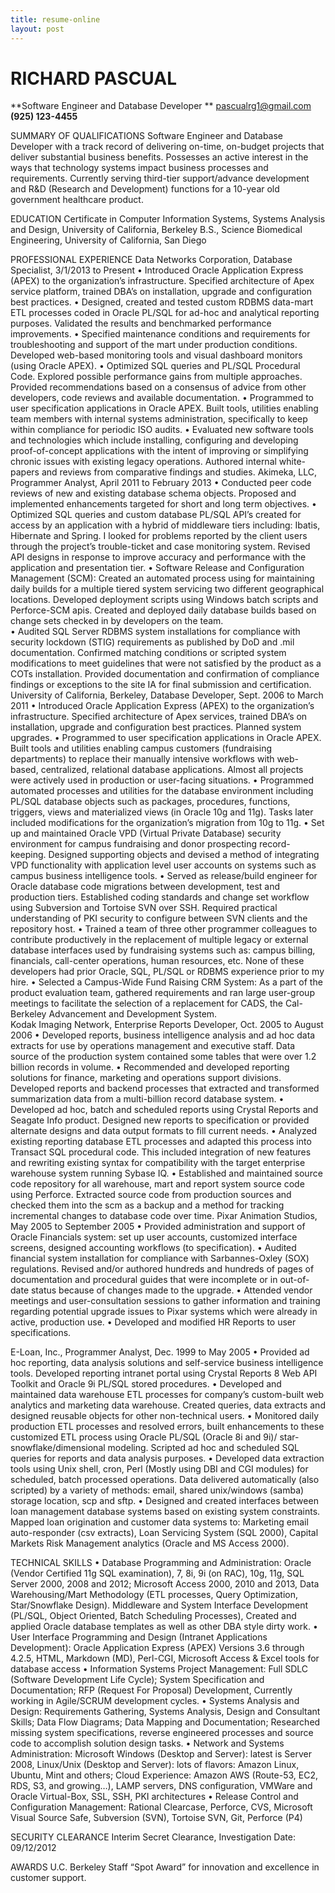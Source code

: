 ```yaml
---
title: resume-online
layout: post
---
```


# RICHARD PASCUAL
**Software Engineer and Database Developer **
[pascualrg1@gmail.com](mailto:pascualrg1@gmailcom)
**(925) 123-4455**


SUMMARY OF QUALIFICATIONS
Software Engineer and Database Developer with a track record of delivering on-time, on-budget projects that deliver substantial business benefits. Possesses an active interest in the ways that technology systems impact business processes and requirements.  Currently serving third-tier support/advance development and R&D (Research and Development) functions for a 10-year old government healthcare product. 

EDUCATION
Certificate in Computer Information Systems, Systems Analysis and Design, University of California, Berkeley
B.S., Science Biomedical Engineering, University of California, San Diego

PROFESSIONAL EXPERIENCE
Data Networks Corporation, Database Specialist, 3/1/2013 to Present
•	Introduced Oracle Application Express (APEX) to the organization’s infrastructure.  Specified architecture of Apex service platform, trained DBA’s on installation, upgrade and configuration best practices.
•	Designed, created and tested custom RDBMS data-mart ETL processes coded in Oracle PL/SQL for ad-hoc and analytical reporting purposes.  Validated the results and benchmarked performance improvements.
•	Specified maintenance conditions and requirements for troubleshooting and support of the mart under production conditions.  Developed web-based monitoring tools and visual dashboard monitors (using Oracle APEX). 
•	Optimized SQL queries and PL/SQL Procedural Code.  Explored possible performance gains from multiple approaches.  Provided recommendations based on a consensus of advice from other developers, code reviews and available documentation.
•	Programmed to user specification applications in Oracle APEX. Built tools, utilities enabling team members with internal systems administration, specifically to keep within compliance for periodic ISO audits. 
•	Evaluated new software tools and technologies which include installing, configuring and developing proof-of-concept applications with the intent of improving or simplifying chronic issues with existing legacy operations.  Authored internal white-papers and reviews from comparative findings and studies.
Akimeka, LLC, Programmer Analyst, April 2011 to February 2013
•	Conducted peer code reviews of new and existing database schema objects.  Proposed and implemented enhancements targeted for short and long term objectives.
•	Optimized SQL queries and custom database PL/SQL API’s created for access by an application with a hybrid of middleware tiers including:  Ibatis, Hibernate and Spring.  I looked for problems reported by the client users through the project’s trouble-ticket and case monitoring system.  Revised API designs in response to improve accuracy and performance with the application and presentation tier.
•	Software Release and Configuration Management (SCM): Created an automated process using for maintaining daily builds for a multiple tiered system servicing two different geographical locations.  Developed deployment scripts using Windows batch scripts and Perforce-SCM apis.  Created and deployed daily database builds based on change sets checked in by developers on the team.  
•	Audited SQL Server RDBMS system installations for compliance with security lockdown (STIG) requirements as published by DoD and .mil documentation.  Confirmed matching conditions or scripted system modifications to meet guidelines that were not satisfied by the product as a COTs installation.  Provided documentation and confirmation of compliance findings or exceptions to the site IA for final submission and certification.  
University of California, Berkeley, Database Developer, Sept. 2006 to March 2011
•	Introduced Oracle Application Express (APEX) to the organization’s infrastructure.  Specified architecture of Apex services, trained DBA’s on installation, upgrade and configuration best practices.  Planned system upgrades. 
•	Programmed to user specification applications in Oracle APEX.  Built tools and utilities enabling campus customers (fundraising departments) to replace their manually intensive workflows with web-based, centralized, relational database applications.  Almost all projects were actively used in production or user-facing situations.
•	Programmed automated processes and utilities for the database environment including PL/SQL database objects such as packages, procedures, functions, triggers, views and materialized views (in Oracle 10g and 11g).  Tasks later included modifications for the organization’s migration from 10g to 11g.
•	Set up and maintained Oracle VPD (Virtual Private Database) security environment for campus fundraising and donor prospecting record-keeping.  Designed supporting objects and devised a method of integrating VPD functionality with application level user accounts on systems such as campus business intelligence tools.
•	Served as release/build engineer for Oracle database code migrations between development, test and production tiers.  Established coding standards and change set workflow using Subversion and Tortoise SVN over SSH.  Required practical understanding of PKI security to configure between SVN clients and the repository host. 
•	Trained a team of three other programmer colleagues to contribute productively in the replacement of multiple legacy or external database interfaces used by fundraising systems such as: campus billing, financials, call-center operations, human resources, etc.  None of these developers had prior Oracle, SQL, PL/SQL or RDBMS experience prior to my hire.
•	Selected a Campus-Wide Fund Raising CRM System:  As a part of the product evaluation team, gathered requirements and ran large user-group meetings to facilitate the selection of a replacement for CADS, the Cal-Berkeley Advancement and Development System.  
Kodak Imaging Network, Enterprise Reports Developer, Oct. 2005 to August 2006
•	Developed reports, business intelligence analysis and ad hoc data extracts for use by operations management and executive staff.  Data source of the production system contained some tables that were over 1.2 billion records in volume.
•	Recommended and developed reporting solutions for finance, marketing and operations support divisions. Developed reports and backend processes that extracted and transformed summarization data from a multi-billion record database system.
•	Developed ad hoc, batch and scheduled reports using Crystal Reports and Seagate Info product.  Designed new reports to specification or provided alternate designs and data output formats to fill current needs.
•	Analyzed existing reporting database ETL processes and adapted this process into Transact SQL procedural code.  This included integration of new features and rewriting existing syntax for compatibility with the target enterprise warehouse system running Sybase IQ.
•	Established and maintained source code repository for all warehouse, mart and report system source code using Perforce.  Extracted source code from production sources and checked them into the scm as a backup and a method for tracking incremental changes to database code over time.
Pixar Animation Studios, May 2005 to September 2005
•	Provided administration and support of Oracle Financials system: set up user accounts, customized interface screens, designed accounting workflows (to specification). 
•	Audited financial system installation for compliance with Sarbannes-Oxley (SOX) regulations.  Revised and/or authored hundreds and hundreds of pages of documentation and procedural guides that were incomplete or in out-of-date status because of changes made to the upgrade. 
•	Attended vendor meetings and user-consultation sessions to gather information and training regarding potential upgrade issues to Pixar systems which were already in active, production use.
•	Developed and modified HR Reports to user specifications.  

E-Loan, Inc., Programmer Analyst, Dec. 1999 to May 2005
•	Provided ad hoc reporting, data analysis solutions and self-service business intelligence tools.  Developed reporting intranet portal using Crystal Reports 8 Web API Toolkit and Oracle 9i PL/SQL stored procedures.
•	Developed and maintained data warehouse ETL processes for company’s custom-built web analytics and marketing data warehouse.  Created queries, data extracts and designed reusable objects for other non-technical users.
•	Monitored daily production ETL processes and resolved errors, built enhancements to these customized ETL process using Oracle PL/SQL (Oracle 8i and 9i)/ star-snowflake/dimensional modeling.  Scripted ad hoc and scheduled SQL queries for reports and data analysis purposes.
•	Developed data extraction tools using Unix shell, cron, Perl (Mostly using DBI and CGI modules) for scheduled, batch processed operations.  Data delivered automatically (also scripted) by a variety of methods:  email, shared unix/windows (samba) storage location, scp and sftp. 
•	Designed and created interfaces between loan management database systems based on existing system constraints.  Mapped loan origination and customer data systems to:  Marketing email auto-responder (csv extracts), Loan Servicing System (SQL 2000), Capital Markets Risk Management analytics (Oracle and MS Access 2000). 


TECHNICAL SKILLS
•	Database Programming and Administration: Oracle (Vendor Certified 11g SQL examination), 7, 8i, 9i (on RAC), 10g, 11g, SQL Server 2000, 2008 and 2012;  Microsoft Access 2000, 2010 and 2013, Data Warehousing/Mart Methodology (ETL processes, Query Optimization, Star/Snowflake Design).   Middleware and System Interface Development (PL/SQL, Object Oriented, Batch Scheduling Processes), Created and applied Oracle database templates as well as other DBA style dirty work.
•	User Interface Programming and Design (Intranet Applications Development): Oracle Application Express (APEX) Versions 3.6 through 4.2.5, HTML, Markdown (MD), Perl-CGI, Microsoft Access & Excel tools for database access 
•	Information Systems Project Management: Full SDLC (Software Development Life Cycle); System Specification and Documentation; RFP (Request For Proposal) Development, Currently working in Agile/SCRUM development cycles.
•	Systems Analysis and Design: Requirements Gathering, Systems Analysis, Design and Consultant Skills; Data Flow Diagrams; Data Mapping and Documentation; Researched missing system specifications, reverse engineered processes and source code to accomplish solution design tasks.
•	Network and Systems Administration: Microsoft Windows (Desktop and Server): latest is Server 2008, Linux/Unix (Desktop and Server): lots of flavors: Amazon Linux, Ubuntu, Mint and others;  Cloud Experience: Amazon AWS (Route-53, EC2, RDS, S3, and growing…), LAMP servers, DNS configuration, VMWare and Oracle Virtual-Box, SSL, SSH, PKI architectures 
•	Release Control and Configuration Management: Rational Clearcase, Perforce, CVS, Microsoft Visual Source Safe, Subversion (SVN), Tortoise SVN, Git, Perforce (P4)

SECURITY CLEARANCE
Interim Secret Clearance, Investigation Date: 09/12/2012

AWARDS
U.C. Berkeley Staff “Spot Award” for innovation and excellence in customer support.





